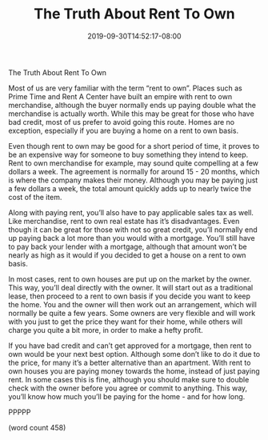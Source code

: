 ﻿---
title: "The Truth About Rent To Own"
date: 2019-09-30T14:52:17-08:00
description: "Real Estate Tips for Web Success"
featured_image: "/images/Real Estate.jpg"
tags: ["Real Estate"]
---

The Truth About Rent To Own

Most of us are very familiar with the term “rent to own”.  Places such as Prime Time and Rent A Center have built an empire with rent to own merchandise, although the buyer normally ends up paying double what the merchandise is actually worth.  While this may be great for those who have bad credit, most of us prefer to avoid going this route.  Homes are no exception, especially if you are buying a home on a rent to own basis.

Even though rent to own may be good for a short period of time, it proves to be an expensive way for someone to buy something they intend to keep.  Rent to own merchandise for example, may sound quite compelling at a few dollars a week.  The agreement is normally for around 15 - 20 months, which is where the company makes their money.  Although you may be paying just a few dollars a week, the total amount quickly adds up to nearly twice the cost of the item.

Along with paying rent, you’ll also have to pay applicable sales tax as well.  Like merchandise, rent to own real estate has it’s disadvantages.  Even though it can be great for those with not so great credit, you’ll normally end up paying back a lot more than you would with a mortgage.  You’ll still have to pay back your lender with a mortgage, although that amount won’t be nearly as high as it would if you decided to get a house on a rent to own basis.

In most cases, rent to own houses are put up on the market by the owner.  This way, you’ll deal directly with the owner.  It will start out as a traditional lease, then proceed to a rent to own basis if you decide you want to keep the home.  You and the owner will then work out an arrangement, which will normally be quite a few years.  Some owners are very flexible and will work with you just to get the price they want for their home, while others will charge you quite a bit more, in order to make a hefty profit.

If you have bad credit and can’t get approved for a mortgage, then rent to own would be your next best option.  Although some don’t like to do it due to the price, for many it’s a better alternative than an apartment.  With rent to own houses you are paying money towards the home, instead of just paying rent.  In some cases this is fine, although you should make sure to double check with the owner before you agree or commit to anything.  This way, you’ll know how much you’ll be paying for the home - and for how long.

PPPPP

(word count 458)
